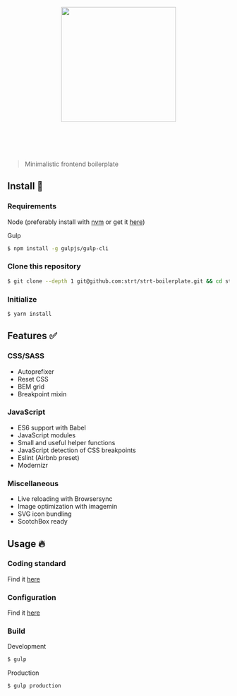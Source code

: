 <h1 align="center">
  <br>
  <a href="https://github.com/strt" target="_blank"><img src="http://www.strateg.se/images/18.a1e6bf01578783b6c19d43/1475494040088/strateg-logo.png" alt="" width="260"></a>
  <br>
  <br>
  <br>
</h1>

> Minimalistic frontend boilerplate 

## Install 🚀
### Requirements
Node (preferably install with [nvm](https://github.com/creationix/nvm) or get it [here](https://nodejs.org))

Gulp 
``` bash
$ npm install -g gulpjs/gulp-cli
```

### Clone this repository
``` bash
$ git clone --depth 1 git@github.com:strt/strt-boilerplate.git && cd strt-boilerplate && rm -rf .git
```

### Initialize
``` bash
$ yarn install
```

## Features ✅
### CSS/SASS
+ Autoprefixer
+ Reset CSS
+ BEM grid
+ Breakpoint mixin

### JavaScript
+ ES6 support with Babel
+ JavaScript modules
+ Small and useful helper functions
+ JavaScript detection of CSS breakpoints
+ Eslint (Airbnb preset)
+ Modernizr

### Miscellaneous
+ Live reloading with Browsersync
+ Image optimization with imagemin
+ SVG icon bundling
+ ScotchBox ready

## Usage 🔥
### Coding standard
Find it [here](https://github.com/strt/strt-docs)

### Configuration
Find it [here](https://github.com/strt/strt-gulptasks)

### Build
Development 
``` bash
$ gulp
```

Production
``` bash
$ gulp production
```
